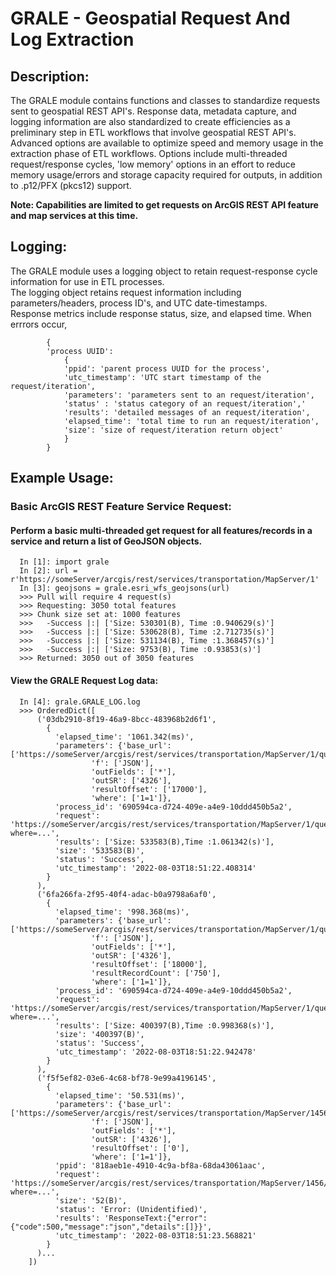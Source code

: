 # GRALE - Geospatial Request And Log Extraction
## Description:
  The GRALE module contains functions and classes to standardize requests
  sent to geospatial REST API's. Response data, metadata capture, and 
  logging information are also standardized to create efficiencies as a 
  preliminary step in ETL workflows that involve geospatial REST API's.  
  Advanced options are available to optimize speed and memory 
  usage in the extraction phase of ETL workflows. Options include
  multi-threaded request/response cycles, 'low memory' options in 
  an effort to reduce memory usage/errors and storage capacity required 
  for outputs, in addition to .p12/PFX (pkcs12) support.  

  **Note: Capabilities are limited to get requests on ArcGIS REST API feature and map services at this time.**  

## Logging:
  The GRALE module uses a logging object to retain request-response cycle information for use in ETL processes.  
  The logging object retains request information including parameters/headers, process ID's, and  UTC date-timestamps.  
  Response metrics include response status, size, and elapsed time.  When errrors occur, 
  
            {
            'process UUID':
                {
                'ppid': 'parent process UUID for the process', 
                'utc_timestamp': 'UTC start timestamp of the request/iteration', 
                'parameters': 'parameters sent to an request/iteration',   
                'status' : 'status category of an request/iteration','  
                'results': 'detailed messages of an request/iteration',
                'elapsed_time': 'total time to run an request/iteration',
                'size': 'size of request/iteration return object'
                }
            }
## Example Usage:
  ### Basic ArcGIS REST Feature Service Request:
  #### Perform a basic multi-threaded get request for all features/records in a service and return a list of GeoJSON objects.
      In [1]: import grale
      In [2]: url = r'https://someServer/arcgis/rest/services/transportation/MapServer/1'
      In [3]: geojsons = grale.esri_wfs_geojsons(url)
      >>> Pull will require 4 request(s)
      >>> Requesting: 3050 total features
      >>> Chunk size set at: 1000 features
      >>>	-Success |:| ['Size: 530301(B), Time :0.940629(s)']
      >>>	-Success |:| ['Size: 530628(B), Time :2.712735(s)']
      >>>	-Success |:| ['Size: 531134(B), Time :1.368457(s)']
      >>>	-Success |:| ['Size: 9753(B), Time :0.93853(s)']
      >>> Returned: 3050 out of 3050 features


  #### View the GRALE Request Log data:
      In [4]: grale.GRALE_LOG.log
      >>> OrderedDict([
          ('03db2910-8f19-46a9-8bcc-483968b2d6f1',
            {	
              'elapsed_time': '1061.342(ms)',
              'parameters': {'base_url': ['https://someServer/arcgis/rest/services/transportation/MapServer/1/query'],
                      'f': ['JSON'],
                      'outFields': ['*'],
                      'outSR': ['4326'],
                      'resultOffset': ['17000'],
                      'where': ['1=1']},
              'process_id': '690594ca-d724-409e-a4e9-10ddd450b5a2',
              'request': 'https://someServer/arcgis/rest/services/transportation/MapServer/1/query?where=...',
              'results': ['Size: 533583(B),Time :1.061342(s)'],
              'size': '533583(B)',
              'status': 'Success',
              'utc_timestamp': '2022-08-03T18:51:22.408314'
            }
          ),
          ('6fa266fa-2f95-40f4-adac-b0a9798a6af0',
            {
              'elapsed_time': '998.368(ms)',
              'parameters': {'base_url': ['https://someServer/arcgis/rest/services/transportation/MapServer/1/query'],
                      'f': ['JSON'],
                      'outFields': ['*'],
                      'outSR': ['4326'],
                      'resultOffset': ['18000'],
                      'resultRecordCount': ['750'],
                      'where': ['1=1']},
              'process_id': '690594ca-d724-409e-a4e9-10ddd450b5a2',
              'request': 'https://someServer/arcgis/rest/services/transportation/MapServer/1/query?where=...',
              'results': ['Size: 400397(B),Time :0.998368(s)'],
              'size': '400397(B)',
              'status': 'Success',
              'utc_timestamp': '2022-08-03T18:51:22.942478'
            }
          ),
          ('f5f5ef82-03e6-4c68-bf78-9e99a4196145',
            {
              'elapsed_time': '50.531(ms)',
              'parameters': {'base_url': ['https://someServer/arcgis/rest/services/transportation/MapServer/1456/query'],
                      'f': ['JSON'],
                      'outFields': ['*'],
                      'outSR': ['4326'],
                      'resultOffset': ['0'],
                      'where': ['1=1']},
              'ppid': '818aeb1e-4910-4c9a-bf8a-68da43061aac',
              'request': 'https://someServer/arcgis/rest/services/transportation/MapServer/1456/query?where=...',
              'size': '52(B)',
              'status': 'Error: (Unidentified)',
              'results': 'ResponseText:{"error":{"code":500,"message":"json","details":[]}}',
              'utc_timestamp': '2022-08-03T18:51:23.568821'
            }
          )...          
        ])
